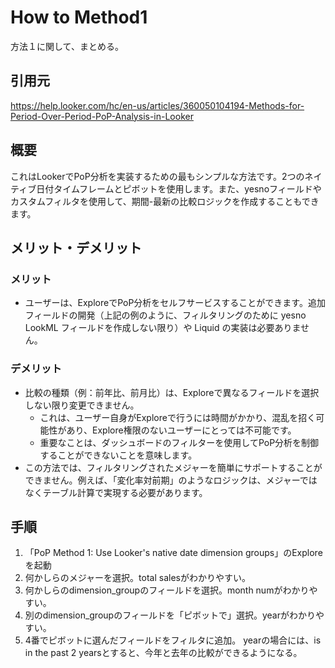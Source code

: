 # How to Method1

方法１に関して、まとめる。

## 引用元
https://help.looker.com/hc/en-us/articles/360050104194-Methods-for-Period-Over-Period-PoP-Analysis-in-Looker

## 概要
これはLookerでPoP分析を実装するための最もシンプルな方法です。2つのネイティブ日付タイムフレームとピボットを使用します。また、yesnoフィールドやカスタムフィルタを使用して、期間-最新の比較ロジックを作成することもできます。

## メリット・デメリット

### メリット
- ユーザーは、ExploreでPoP分析をセルフサービスすることができます。追加フィールドの開発（上記の例のように、フィルタリングのために yesno LookML フィールドを作成しない限り）や Liquid の実装は必要ありません。

### デメリット
- 比較の種類（例：前年比、前月比）は、Exploreで異なるフィールドを選択しない限り変更できません。
  - これは、ユーザー自身がExploreで行うには時間がかかり、混乱を招く可能性があり、Explore権限のないユーザーにとっては不可能です。
  - 重要なことは、ダッシュボードのフィルターを使用してPoP分析を制御することができないことを意味します。
- この方法では、フィルタリングされたメジャーを簡単にサポートすることができません。例えば、「変化率対前期」のようなロジックは、メジャーではなくテーブル計算で実現する必要があります。


## 手順
1. 「PoP Method 1: Use Looker's native date dimension groups」のExploreを起動
2. 何かしらのメジャーを選択。total salesがわかりやすい。
3. 何かしらのdimension_groupのフィールドを選択。month numがわかりやすい。
4. 別のdimension_groupのフィールドを「ピボットで」選択。yearがわかりやすい。
5. 4番でピボットに選んだフィールドをフィルタに追加。
yearの場合には、is in the past 2 yearsとすると、今年と去年の比較ができるようになる。
